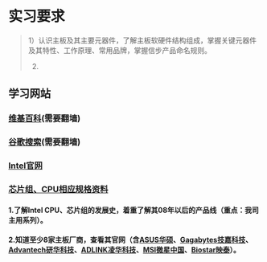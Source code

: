 # 实习要求

> 1）认识主板及其主要元器件，了解主板软硬件结构组成，掌握关键元器件及其特性、工作原理、常用品牌，掌握信步产品命名规则。
>
> 2)

## 学习网站

### <a href = "https://en.wikipedia.org">维基百科</a>(需要翻墙)

### <a href = "www.google.com.hk">谷歌搜索</a>(需要翻墙)

### <a href ="www.intel.com">Intel官网</a>

### <a href = "http://ark.intel.com">芯片组、CPU相应规格资料</a>

#### 1.了解Intel CPU、芯片组的发展史，着重了解其08年以后的产品线（重点：我司主用系列）。

> 





#### 2.知道至少8家主板厂商，查看其官网（含<a href="www.asus.com.cn">ASUS华硕</a>、<a href ="https://www.gigabyte.cn/">Gagabytes技嘉科技</a>、<a href="https://www.advantech.com.cn/">Advantech研华科技</a>、<a href="https://www.adlinktech.com/cn/">ADLINK凌华科技</a>、<a href="https://cn.msi.com/">MSI微星中国</a>、<a href="http://www.biostar.com.cn/app/en-us/">Biostar映泰</a>）。